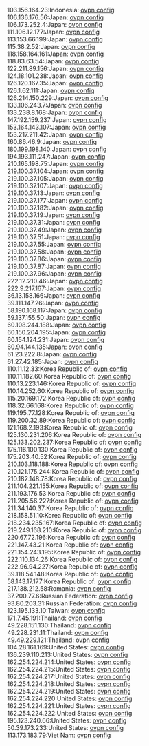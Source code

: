 103.156.164.23:Indonesia: [ovpn config](vpn/103_156_164_23.ovpn)  
106.136.176.56:Japan: [ovpn config](vpn/106_136_176_56.ovpn)  
106.173.252.4:Japan: [ovpn config](vpn/106_173_252_4.ovpn)  
111.106.12.177:Japan: [ovpn config](vpn/111_106_12_177.ovpn)  
113.153.66.199:Japan: [ovpn config](vpn/113_153_66_199.ovpn)  
115.38.2.52:Japan: [ovpn config](vpn/115_38_2_52.ovpn)  
118.158.164.161:Japan: [ovpn config](vpn/118_158_164_161.ovpn)  
118.83.63.54:Japan: [ovpn config](vpn/118_83_63_54.ovpn)  
122.211.89.156:Japan: [ovpn config](vpn/122_211_89_156.ovpn)  
124.18.101.238:Japan: [ovpn config](vpn/124_18_101_238.ovpn)  
126.120.167.35:Japan: [ovpn config](vpn/126_120_167_35.ovpn)  
126.1.62.111:Japan: [ovpn config](vpn/126_1_62_111.ovpn)  
126.214.150.229:Japan: [ovpn config](vpn/126_214_150_229.ovpn)  
133.106.243.7:Japan: [ovpn config](vpn/133_106_243_7.ovpn)  
133.238.8.168:Japan: [ovpn config](vpn/133_238_8_168.ovpn)  
147.192.159.237:Japan: [ovpn config](vpn/147_192_159_237.ovpn)  
153.164.143.107:Japan: [ovpn config](vpn/153_164_143_107.ovpn)  
153.217.211.42:Japan: [ovpn config](vpn/153_217_211_42.ovpn)  
160.86.46.9:Japan: [ovpn config](vpn/160_86_46_9.ovpn)  
180.199.198.140:Japan: [ovpn config](vpn/180_199_198_140.ovpn)  
194.193.111.247:Japan: [ovpn config](vpn/194_193_111_247.ovpn)  
210.165.198.75:Japan: [ovpn config](vpn/210_165_198_75.ovpn)  
219.100.37.104:Japan: [ovpn config](vpn/219_100_37_104.ovpn)  
219.100.37.105:Japan: [ovpn config](vpn/219_100_37_105.ovpn)  
219.100.37.107:Japan: [ovpn config](vpn/219_100_37_107.ovpn)  
219.100.37.13:Japan: [ovpn config](vpn/219_100_37_13.ovpn)  
219.100.37.177:Japan: [ovpn config](vpn/219_100_37_177.ovpn)  
219.100.37.182:Japan: [ovpn config](vpn/219_100_37_182.ovpn)  
219.100.37.19:Japan: [ovpn config](vpn/219_100_37_19.ovpn)  
219.100.37.31:Japan: [ovpn config](vpn/219_100_37_31.ovpn)  
219.100.37.49:Japan: [ovpn config](vpn/219_100_37_49.ovpn)  
219.100.37.51:Japan: [ovpn config](vpn/219_100_37_51.ovpn)  
219.100.37.55:Japan: [ovpn config](vpn/219_100_37_55.ovpn)  
219.100.37.58:Japan: [ovpn config](vpn/219_100_37_58.ovpn)  
219.100.37.86:Japan: [ovpn config](vpn/219_100_37_86.ovpn)  
219.100.37.87:Japan: [ovpn config](vpn/219_100_37_87.ovpn)  
219.100.37.96:Japan: [ovpn config](vpn/219_100_37_96.ovpn)  
222.12.210.46:Japan: [ovpn config](vpn/222_12_210_46.ovpn)  
222.9.217.167:Japan: [ovpn config](vpn/222_9_217_167.ovpn)  
36.13.158.166:Japan: [ovpn config](vpn/36_13_158_166.ovpn)  
39.111.147.26:Japan: [ovpn config](vpn/39_111_147_26.ovpn)  
58.190.168.117:Japan: [ovpn config](vpn/58_190_168_117.ovpn)  
59.137.155.50:Japan: [ovpn config](vpn/59_137_155_50.ovpn)  
60.108.244.188:Japan: [ovpn config](vpn/60_108_244_188.ovpn)  
60.150.204.195:Japan: [ovpn config](vpn/60_150_204_195.ovpn)  
60.154.124.231:Japan: [ovpn config](vpn/60_154_124_231.ovpn)  
60.94.144.135:Japan: [ovpn config](vpn/60_94_144_135.ovpn)  
61.23.222.8:Japan: [ovpn config](vpn/61_23_222_8.ovpn)  
61.27.42.185:Japan: [ovpn config](vpn/61_27_42_185.ovpn)  
110.11.12.33:Korea Republic of: [ovpn config](vpn/110_11_12_33.ovpn)  
110.11.182.60:Korea Republic of: [ovpn config](vpn/110_11_182_60.ovpn)  
110.13.223.146:Korea Republic of: [ovpn config](vpn/110_13_223_146.ovpn)  
110.14.252.60:Korea Republic of: [ovpn config](vpn/110_14_252_60.ovpn)  
115.20.169.172:Korea Republic of: [ovpn config](vpn/115_20_169_172.ovpn)  
118.32.66.168:Korea Republic of: [ovpn config](vpn/118_32_66_168.ovpn)  
119.195.77.128:Korea Republic of: [ovpn config](vpn/119_195_77_128.ovpn)  
119.200.32.89:Korea Republic of: [ovpn config](vpn/119_200_32_89.ovpn)  
121.168.2.193:Korea Republic of: [ovpn config](vpn/121_168_2_193.ovpn)  
125.130.231.206:Korea Republic of: [ovpn config](vpn/125_130_231_206.ovpn)  
125.133.202.237:Korea Republic of: [ovpn config](vpn/125_133_202_237.ovpn)  
175.116.100.130:Korea Republic of: [ovpn config](vpn/175_116_100_130.ovpn)  
175.203.40.52:Korea Republic of: [ovpn config](vpn/175_203_40_52.ovpn)  
210.103.118.188:Korea Republic of: [ovpn config](vpn/210_103_118_188.ovpn)  
210.121.175.244:Korea Republic of: [ovpn config](vpn/210_121_175_244.ovpn)  
210.182.148.78:Korea Republic of: [ovpn config](vpn/210_182_148_78.ovpn)  
211.104.221.155:Korea Republic of: [ovpn config](vpn/211_104_221_155.ovpn)  
211.193.176.53:Korea Republic of: [ovpn config](vpn/211_193_176_53.ovpn)  
211.205.56.227:Korea Republic of: [ovpn config](vpn/211_205_56_227.ovpn)  
211.34.140.37:Korea Republic of: [ovpn config](vpn/211_34_140_37.ovpn)  
218.158.51.10:Korea Republic of: [ovpn config](vpn/218_158_51_10.ovpn)  
218.234.235.167:Korea Republic of: [ovpn config](vpn/218_234_235_167.ovpn)  
219.249.168.210:Korea Republic of: [ovpn config](vpn/219_249_168_210.ovpn)  
220.67.72.196:Korea Republic of: [ovpn config](vpn/220_67_72_196.ovpn)  
221.147.43.21:Korea Republic of: [ovpn config](vpn/221_147_43_21.ovpn)  
221.154.243.195:Korea Republic of: [ovpn config](vpn/221_154_243_195.ovpn)  
222.110.134.26:Korea Republic of: [ovpn config](vpn/222_110_134_26.ovpn)  
222.96.94.227:Korea Republic of: [ovpn config](vpn/222_96_94_227.ovpn)  
39.118.54.148:Korea Republic of: [ovpn config](vpn/39_118_54_148.ovpn)  
58.143.17.177:Korea Republic of: [ovpn config](vpn/58_143_17_177.ovpn)  
217.138.212.58:Romania: [ovpn config](vpn/217_138_212_58.ovpn)  
37.200.77.6:Russian Federation: [ovpn config](vpn/37_200_77_6.ovpn)  
93.80.203.31:Russian Federation: [ovpn config](vpn/93_80_203_31.ovpn)  
123.195.133.10:Taiwan: [ovpn config](vpn/123_195_133_10.ovpn)  
171.7.45.191:Thailand: [ovpn config](vpn/171_7_45_191.ovpn)  
49.228.151.130:Thailand: [ovpn config](vpn/49_228_151_130.ovpn)  
49.228.231.11:Thailand: [ovpn config](vpn/49_228_231_11.ovpn)  
49.49.229.121:Thailand: [ovpn config](vpn/49_49_229_121.ovpn)  
104.28.161.169:United States: [ovpn config](vpn/104_28_161_169.ovpn)  
136.239.110.213:United States: [ovpn config](vpn/136_239_110_213.ovpn)  
162.254.224.214:United States: [ovpn config](vpn/162_254_224_214.ovpn)  
162.254.224.215:United States: [ovpn config](vpn/162_254_224_215.ovpn)  
162.254.224.217:United States: [ovpn config](vpn/162_254_224_217.ovpn)  
162.254.224.218:United States: [ovpn config](vpn/162_254_224_218.ovpn)  
162.254.224.219:United States: [ovpn config](vpn/162_254_224_219.ovpn)  
162.254.224.220:United States: [ovpn config](vpn/162_254_224_220.ovpn)  
162.254.224.221:United States: [ovpn config](vpn/162_254_224_221.ovpn)  
162.254.224.222:United States: [ovpn config](vpn/162_254_224_222.ovpn)  
195.123.240.66:United States: [ovpn config](vpn/195_123_240_66.ovpn)  
50.39.173.233:United States: [ovpn config](vpn/50_39_173_233.ovpn)  
113.173.183.79:Viet Nam: [ovpn config](vpn/113_173_183_79.ovpn)  
